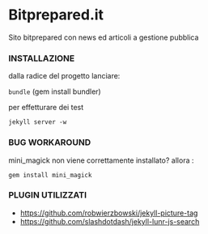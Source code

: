 Bitprepared.it
==============

Sito bitprepared con news ed articoli a gestione pubblica



### INSTALLAZIONE
 
dalla radice del progetto lanciare: 

`bundle` 						(gem install bundler)


per effetturare dei test 

`jekyll server -w`



### BUG WORKAROUND

mini_magick non viene correttamente installato? allora : 

`gem install mini_magick`



### PLUGIN UTILIZZATI

 * https://github.com/robwierzbowski/jekyll-picture-tag
 * https://github.com/slashdotdash/jekyll-lunr-js-search
 
